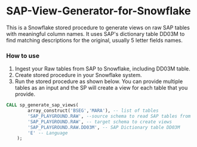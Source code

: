 # SAP-View-Generator-for-Snowflake
This is a Snowflake stored procedure to generate views on raw SAP tables with meaningful column names.
It uses SAP's dictionary table DD03M to find matching descriptions for the original, usually 5 letter fields names.


### How to use

1. Ingest your Raw tables from SAP to Snowflake, including DD03M table.
2. Create stored procedure in your Snowflake system. 
3. Run the stored procedure as shown below. You can provide multiple tables as an input and the SP will create a view for each table that you provide.

```sql
CALL sp_generate_sap_views(
        array_construct('BSEG','MARA'), -- list of tables
        'SAP_PLAYGROUND.RAW', --source schema to read SAP tables from
        'SAP_PLAYGROUND.RAW', -- target schema to create views
        'SAP_PLAYGROUND.RAW.DD03M', -- SAP Dictionary table DD03M
        'E' -- Language
    );
```
